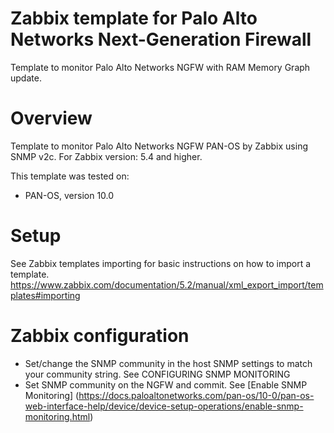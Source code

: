 # Zabbix template for Palo Alto Networks Next-Generation Firewall
Template to monitor Palo Alto Networks NGFW with RAM Memory Graph update.

# Overview
Template to monitor Palo Alto Networks NGFW PAN-OS by Zabbix using SNMP v2c. For Zabbix version: 5.4 and higher.

This template was tested on:
- PAN-OS, version 10.0

# Setup
See Zabbix templates importing for basic instructions on how to import a template.
https://www.zabbix.com/documentation/5.2/manual/xml_export_import/templates#importing

# Zabbix configuration

- Set/change the SNMP community in the host SNMP settings to match your community string. See CONFIGURING SNMP MONITORING
- Set SNMP community on the NGFW and commit. See [Enable SNMP Monitoring] (https://docs.paloaltonetworks.com/pan-os/10-0/pan-os-web-interface-help/device/device-setup-operations/enable-snmp-monitoring.html)

